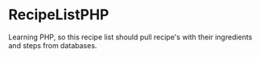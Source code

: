 # RecipeListPHP
Learning PHP, so this recipe list should pull recipe's with their ingredients and steps from databases.
